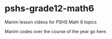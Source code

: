 # pshs-grade12-math6
Manim lesson videos for PSHS Math 6 topics

Manim codes over the course of the year go here.
